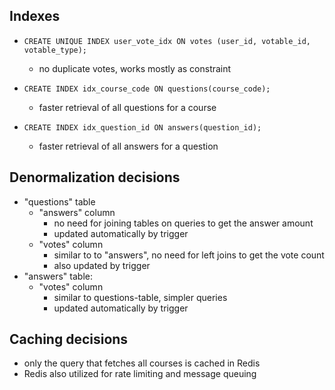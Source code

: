 ## Indexes
- `CREATE UNIQUE INDEX user_vote_idx ON votes (user_id, votable_id, votable_type);`
  - no duplicate votes, works mostly as constraint

- `CREATE INDEX idx_course_code ON questions(course_code);`
  - faster retrieval of all questions for a course

- `CREATE INDEX idx_question_id ON answers(question_id);`
  - faster retrieval of all answers for a question


## Denormalization decisions
- "questions" table
  - "answers" column
    - no need for joining tables on queries to get the answer amount
    - updated automatically by trigger
  - "votes" column
    - similar to to "answers", no need for left joins to get the vote count
    - also updated by trigger
- "answers" table:
  - "votes" column
    - similar to questions-table, simpler queries
    - updated automatically by trigger


## Caching decisions
- only the query that fetches all courses is cached in Redis
- Redis also utilized for rate limiting and message queuing
